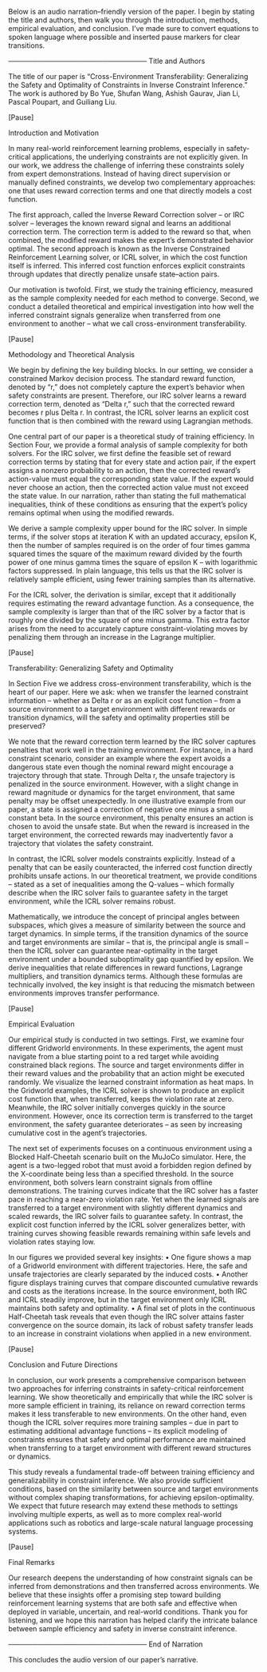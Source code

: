Below is an audio narration–friendly version of the paper. I begin by stating the title and authors, then walk you through the introduction, methods, empirical evaluation, and conclusion. I’ve made sure to convert equations to spoken language where possible and inserted pause markers for clear transitions.

────────────────────────────
Title and Authors

The title of our paper is “Cross-Environment Transferability: Generalizing the Safety and Optimality of Constraints in Inverse Constraint Inference.” The work is authored by Bo Yue, Shufan Wang, Ashish Gaurav, Jian Li, Pascal Poupart, and Guiliang Liu.

[Pause]

Introduction and Motivation

In many real-world reinforcement learning problems, especially in safety-critical applications, the underlying constraints are not explicitly given. In our work, we address the challenge of inferring these constraints solely from expert demonstrations. Instead of having direct supervision or manually defined constraints, we develop two complementary approaches: one that uses reward correction terms and one that directly models a cost function.

The first approach, called the Inverse Reward Correction solver – or IRC solver – leverages the known reward signal and learns an additional correction term. The correction term is added to the reward so that, when combined, the modified reward makes the expert’s demonstrated behavior optimal. The second approach is known as the Inverse Constrained Reinforcement Learning solver, or ICRL solver, in which the cost function itself is inferred. This inferred cost function enforces explicit constraints through updates that directly penalize unsafe state–action pairs.

Our motivation is twofold. First, we study the training efficiency, measured as the sample complexity needed for each method to converge. Second, we conduct a detailed theoretical and empirical investigation into how well the inferred constraint signals generalize when transferred from one environment to another – what we call cross-environment transferability.

[Pause]

Methodology and Theoretical Analysis

We begin by defining the key building blocks. In our setting, we consider a constrained Markov decision process. The standard reward function, denoted by “r,” does not completely capture the expert’s behavior when safety constraints are present. Therefore, our IRC solver learns a reward correction term, denoted as “Delta r,” such that the corrected reward becomes r plus Delta r. In contrast, the ICRL solver learns an explicit cost function that is then combined with the reward using Lagrangian methods.

One central part of our paper is a theoretical study of training efficiency. In Section Four, we provide a formal analysis of sample complexity for both solvers. For the IRC solver, we first define the feasible set of reward correction terms by stating that for every state and action pair, if the expert assigns a nonzero probability to an action, then the corrected reward’s action-value must equal the corresponding state value. If the expert would never choose an action, then the corrected action value must not exceed the state value. In our narration, rather than stating the full mathematical inequalities, think of these conditions as ensuring that the expert’s policy remains optimal when using the modified rewards.

We derive a sample complexity upper bound for the IRC solver. In simple terms, if the solver stops at iteration K with an updated accuracy, epsilon K, then the number of samples required is on the order of four times gamma squared times the square of the maximum reward divided by the fourth power of one minus gamma times the square of epsilon K – with logarithmic factors suppressed. In plain language, this tells us that the IRC solver is relatively sample efficient, using fewer training samples than its alternative.

For the ICRL solver, the derivation is similar, except that it additionally requires estimating the reward advantage function. As a consequence, the sample complexity is larger than that of the IRC solver by a factor that is roughly one divided by the square of one minus gamma. This extra factor arises from the need to accurately capture constraint-violating moves by penalizing them through an increase in the Lagrange multiplier.

[Pause]

Transferability: Generalizing Safety and Optimality

In Section Five we address cross-environment transferability, which is the heart of our paper. Here we ask: when we transfer the learned constraint information – whether as Delta r or as an explicit cost function – from a source environment to a target environment with different rewards or transition dynamics, will the safety and optimality properties still be preserved?

We note that the reward correction term learned by the IRC solver captures penalties that work well in the training environment. For instance, in a hard constraint scenario, consider an example where the expert avoids a dangerous state even though the nominal reward might encourage a trajectory through that state. Through Delta r, the unsafe trajectory is penalized in the source environment. However, with a slight change in reward magnitude or dynamics for the target environment, that same penalty may be offset unexpectedly. In one illustrative example from our paper, a state is assigned a correction of negative one minus a small constant beta. In the source environment, this penalty ensures an action is chosen to avoid the unsafe state. But when the reward is increased in the target environment, the corrected rewards may inadvertently favor a trajectory that violates the safety constraint.

In contrast, the ICRL solver models constraints explicitly. Instead of a penalty that can be easily counteracted, the inferred cost function directly prohibits unsafe actions. In our theoretical treatment, we provide conditions – stated as a set of inequalities among the Q-values – which formally describe when the IRC solver fails to guarantee safety in the target environment, while the ICRL solver remains robust.

Mathematically, we introduce the concept of principal angles between subspaces, which gives a measure of similarity between the source and target dynamics. In simple terms, if the transition dynamics of the source and target environments are similar – that is, the principal angle is small – then the ICRL solver can guarantee near-optimality in the target environment under a bounded suboptimality gap quantified by epsilon. We derive inequalities that relate differences in reward functions, Lagrange multipliers, and transition dynamics terms. Although these formulas are technically involved, the key insight is that reducing the mismatch between environments improves transfer performance.

[Pause]

Empirical Evaluation

Our empirical study is conducted in two settings. First, we examine four different Gridworld environments. In these experiments, the agent must navigate from a blue starting point to a red target while avoiding constrained black regions. The source and target environments differ in their reward values and the probability that an action might be executed randomly. We visualize the learned constraint information as heat maps. In the Gridworld examples, the ICRL solver is shown to produce an explicit cost function that, when transferred, keeps the violation rate at zero. Meanwhile, the IRC solver initially converges quickly in the source environment. However, once its correction term is transferred to the target environment, the safety guarantee deteriorates – as seen by increasing cumulative cost in the agent’s trajectories.

The next set of experiments focuses on a continuous environment using a Blocked Half-Cheetah scenario built on the MuJoCo simulator. Here, the agent is a two-legged robot that must avoid a forbidden region defined by the X-coordinate being less than a specified threshold. In the source environment, both solvers learn constraint signals from offline demonstrations. The training curves indicate that the IRC solver has a faster pace in reaching a near-zero violation rate. Yet when the learned signals are transferred to a target environment with slightly different dynamics and scaled rewards, the IRC solver fails to guarantee safety. In contrast, the explicit cost function inferred by the ICRL solver generalizes better, with training curves showing feasible rewards remaining within safe levels and violation rates staying low.

In our figures we provided several key insights:
• One figure shows a map of a Gridworld environment with different trajectories. Here, the safe and unsafe trajectories are clearly separated by the induced costs.
• Another figure displays training curves that compare discounted cumulative rewards and costs as the iterations increase. In the source environment, both IRC and ICRL steadily improve, but in the target environment only ICRL maintains both safety and optimality.
• A final set of plots in the continuous Half-Cheetah task reveals that even though the IRC solver attains faster convergence on the source domain, its lack of robust safety transfer leads to an increase in constraint violations when applied in a new environment.

[Pause]

Conclusion and Future Directions

In conclusion, our work presents a comprehensive comparison between two approaches for inferring constraints in safety-critical reinforcement learning. We show theoretically and empirically that while the IRC solver is more sample efficient in training, its reliance on reward correction terms makes it less transferable to new environments. On the other hand, even though the ICRL solver requires more training samples – due in part to estimating additional advantage functions – its explicit modeling of constraints ensures that safety and optimal performance are maintained when transferring to a target environment with different reward structures or dynamics.

This study reveals a fundamental trade-off between training efficiency and generalizability in constraint inference. We also provide sufficient conditions, based on the similarity between source and target environments without complex shaping transformations, for achieving epsilon-optimality. We expect that future research may extend these methods to settings involving multiple experts, as well as to more complex real-world applications such as robotics and large-scale natural language processing systems.

[Pause]

Final Remarks

Our research deepens the understanding of how constraint signals can be inferred from demonstrations and then transferred across environments. We believe that these insights offer a promising step toward building reinforcement learning systems that are both safe and effective when deployed in variable, uncertain, and real-world conditions. Thank you for listening, and we hope this narration has helped clarify the intricate balance between sample efficiency and safety in inverse constraint inference.

────────────────────────────
End of Narration

This concludes the audio version of our paper’s narrative.